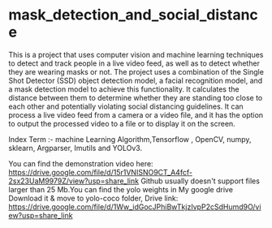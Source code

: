 # mask_detection_and_social_distance

This is a project that uses computer vision and machine learning techniques to detect and track people in a live video feed, as well as to detect whether they are wearing masks or not. The project uses a combination of the Single Shot Detector (SSD) object detection model, a facial recognition model, and a mask detection model to achieve this functionality. It calculates the distance between them to determine whether they are standing too close to each other and potentially violating social distancing guidelines. It can process a live video feed from a camera or a video file, and it has the option to output the processed video to a file or to display it on the screen.

Index Term :- machine Learning Algorithm,Tensorflow , OpenCV, numpy, sklearn, Argparser, Imutils and YOLOv3.

You can find the demonstration video here: https://drive.google.com/file/d/15r1VNISNO9CT_A4fcf-2sx23UaM9979Z/view?usp=share_link
Github usually doesn't support files larger than 25 Mb.You can find the yolo weights in My google drive
Download it & move to yolo-coco folder, Drive link: https://drive.google.com/file/d/1Ww_idGocJPhiBwTkjzIvpP2cSdHumd9O/view?usp=share_link
